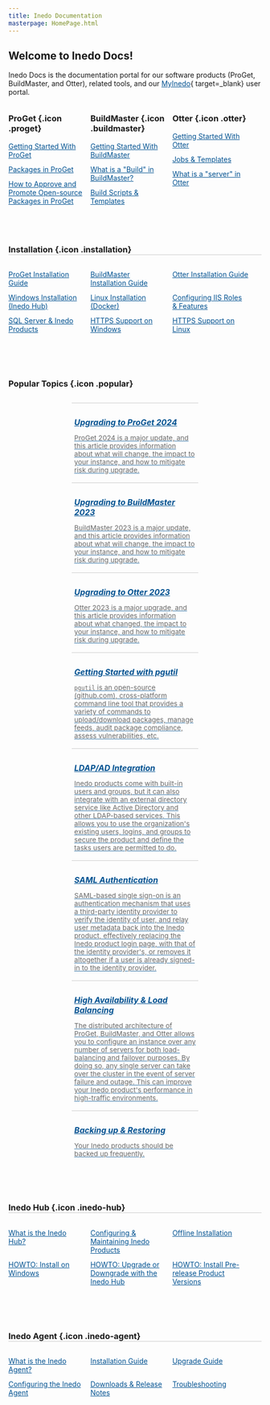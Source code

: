 ```yaml
---
title: Inedo Documentation
masterpage: HomePage.html
---
```


<style>
a {
   color: #025291
}

ul {
   padding: 0;   
}

ul li {
   list-style: none;   
   margin-bottom: 0.75rem;
}

h1 {
    margin-bottom: 14px;
}

h3 {
   margin-top: 4rem;
}

.icon {
  background-size: 1.8rem;
  padding-left: 2.2rem;
}

.content-container .content {
   max-width: 1000px;
}

#header .content {
    max-width: 1000px;
}

#sub-footer.content-container {
   border-top: solid 1px #CCC;
}

#inedo-links.content-container .content {
   max-width: 1000px;
   margin-left: 0;
}

#footer .content {
   padding-left: 0.75rem;
   padding-right: 0.75rem;
}

.home-page-search-box {
   height: 7rem;
}

.product-blocks {
   display: flex;
   flex-wrap: no-wrap;
}

.product-blocks > .block  h3{
    margin-top: 1.25rem;
}

.product-blocks > .block {
   flex-grow: 1;
   flex-basis: 30%;
   max-width: 30%;
   padding-right: 0.75rem;
}

.three-column {
   display: flex;
   flex-wrap: wrap;
}

.three-column.last {
    margin-bottom: 4rem;
}

.three-column h3 {
   border-bottom: solid 1px #CCC;
   flex-basis: 100%;
}

.three-column ul {
   display: flex;
   flex-wrap: wrap;
}

.three-column ul li {
   padding-right: 0.75rem;
   flex-grow: 1;
   flex-basis: 30%;
   max-width: 30%;
}

.two-column {
   display: flex;
   flex-wrap: wrap;
   justify-content: center;
   gap: 0.75rem;
   margin-bottom: 1.25rem;
}

.two-column h3 {
   flex-basis: 100%;
}

.two-column > a {
   border-top: solid 1px #ccc;
   flex-basis: 48%;
   max-width: 48%;
   padding: 5px;
   
}

.two-column > a:hover {
   color: #025291;
   text-decoration: none;
   background-color: #ccc;
}
.two-column > a:hover p {
   color: #444;
   opacity: 1;
}

.two-column > a h5 {
   font-size: 1rem;
   margin-bottom: 0;
}

.two-column > a p {
   color: #444;
   font-size: 0.85rem;
   opacity: 0.8;
}

.two-column > a p:last-child {
   margin-bottom: 0px;
}


@media (max-width: 50rem) {
   .content-container .content.home-page {
      margin-left: 1.25rem;
      margin-right: 1.25rem;
   }
   
   .product-blocks {
      flex-wrap: wrap;
      justify-content: center;
   }
   
   .product-blocks > .block {
      max-width: 48%;
      flex-basis: 48%;
   }
   
   .three-column {
      justify-content: flex-start;
   }
   
   .three-column h3 {      
      max-width: 100%;
   }
   
   .three-column ul {
      justify-content: flex-start;
   }
   .three-column ul li {
      max-width: 48%;
      flex-basis: 48%;
   }
   
   .two-column {
      justify-content: flex-start;
   }
   
   .two-column > a {
      flex-basis: 100%;
      max-width: initial;
   }
}

@media (max-width: 30rem) {
   .content-container .content.home-page {
      margin-left: 1.25rem;
      margin-right: 1.25rem;
   }

   .product-blocks {
      display: block;
      gap: 0;
      flex-direction: column;
      justify-content: flex-start;
   }
   
   .product-blocks > .block {
      max-width: initial;
      flex-basis: initial;
      flex-grow: initial;
   }
   
   .three-column {
      display: block;
      margin: auto;
   }
   
   .three-column h3 {
      max-width: initial;
   }
   
   .three-column ul {
      display: block;
      margin: auto;
   }
   
   .three-column ul li {
      max-width: initial;
      flex-basis: initial;
   }
}

</style>

## Welcome to Inedo Docs!
Inedo Docs is the documentation portal for our software products (ProGet, BuildMaster, and Otter), related tools, and our [MyInedo](https://my.inedo.com){ target=_blank} user portal. 

<div class="product-blocks"><div class="block">

### **ProGet** {.icon .proget}
- [Getting Started With ProGet](/docs/proget/overview)
- [Packages in ProGet](/docs/proget/packages/what-is-a-package)
- [How to Approve and Promote Open-source Packages in ProGet](/docs/proget/packages/package-promotion/proget-howto-promote-packages)
      
</div><div class="block">

### **BuildMaster** {.icon .buildmaster}
- [Getting Started With BuildMaster](/docs/buildmaster/overview)
- [What is a "Build" in BuildMaster?](/docs/buildmaster/builds-continuous-integration/buildmaster-builds)
- [Build Scripts & Templates](/docs/buildmaster/builds-continuous-integration/buildmaster-build-scripts)
      
</div><div class="block">

### **Otter** {.icon .otter}
- [Getting Started With Otter](/docs/otter/overview)
- [Jobs & Templates](/docs/otter/orchestration-server-automation/otter-jobs-templates)
- [What is a "server" in Otter](/docs/otter/connecting-to-your-servers-with-otter/otter-servers-in-otter)
      
</div></div>


<div class="three-column">

### **Installation** {.icon .installation}

- [ProGet Installation Guide](/docs/proget/installation/installation-guide)
- [BuildMaster Installation Guide](/docs/buildmaster/installation-maintenance/buildmaster-installation-guide)
- [Otter Installation Guide](/docs/otter/installation-upgrading/otter-installation-guide)
- [Windows Installation (Inedo Hub)](/docs/installation/windows/inedo-hub-installation-guide)
- [Linux Installation (Docker)](/docs/installation/linux/docker-guide)
- [Configuring IIS Roles & Features](/docs/installation/installing-on-iis/various-iis-configuring-iis-roles-and-features)
- [SQL Server & Inedo Products](/docs/installation/sql-server)
- [HTTPS Support on Windows](/docs/installation/installing-on-iis/installation-windows-https-support)
- [HTTPS Support on Linux](/docs/installation/linux/https-support)

</div>

<div class="two-column">

### **Popular Topics** {.icon .popular}

<a href="/docs/proget-upgrade-2024" class="item">

##### Upgrading to ProGet 2024
ProGet 2024 is a major update, and this article provides information about what will change, the impact to your instance, and how to mitigate risk during upgrade.

</a>
<a href="/docs/buildmaster-upgrade-2023" class="item">

##### Upgrading to BuildMaster 2023
BuildMaster 2023 is a major update, and this article provides information about what will change, the impact to your instance, and how to mitigate risk during upgrade.

</a>
<a href="/docs/otter-upgrade-2023" class="item">

##### Upgrading to Otter 2023
Otter 2023 is a major upgrade, and this article provides information about what changed, the impact to your instance, and how to mitigate risk during upgrade.

</a>
<a href="/docs/proget/reference-api/proget-pgutil" class="item">

##### Getting Started with pgutil
`pgutil` is an open-source (github.com), cross-platform command line tool that provides a variety of commands to upload/download packages, manage feeds, audit package compliance, assess vulnerabilities, etc. 

</a>
<a href="/docs/installation/security-ldap-active-directory" class="item">

##### LDAP/AD Integration
Inedo products come with built-in users and groups, but it can also integrate with an external directory service like Active Directory and other LDAP-based services. This allows you to use the organization's existing users, logins, and groups to secure the product and define the tasks users are permitted to do. 

</a>
<a href="/docs/installation/saml-authentication/various-saml-overview" class="item">

##### SAML Authentication
SAML-based single sign-on is an authentication mechanism that uses a third-party identity provider to verify the identity of user, and relay user metadata back into the Inedo product, effectively replacing the Inedo product login page, with that of the identity provider's, or removes it altogether if a user is already signed-in to the identity provider.

</a>
<a href="/docs/installation/high-availability-load-balancing/high-availability-load-balancing" class="item">

##### High Availability & Load Balancing
The distributed architecture of ProGet, BuildMaster, and Otter allows you to configure an instance over any number of servers for both load-balancing and failover purposes. By doing so, any single server can take over the cluster in the event of server failure and outage. This can improve your Inedo product's performance in high-traffic environments.

</a>
<a href="/docs/installation/backing-up-restoring" class="item">

##### Backing up & Restoring
Your Inedo products should be backed up frequently.

</a>

</div>

<div class="three-column">

### **Inedo Hub** {.icon .inedo-hub}

- [What is the Inedo Hub?](/docs/installation/windows/desktophub-overview)
- [Configuring & Maintaining Inedo Products](/docs/installation/windows/inedohub-configure-products)
- [Offline Installation](/docs/installation/windows/desktophub-offline)
- [HOWTO: Install on Windows](/docs/installation/windows/inedo-hub-installation-guide)
- [HOWTO: Upgrade or Downgrade with the Inedo Hub](/docs/installation/windows/inedo-hub-upgrade-downgrade)
- [HOWTO: Install Pre-release Product Versions](/docs/installation/windows/howto-install-prerelease-product-versions)

</div>

<div class="three-column last">

### **Inedo Agent** {.icon .inedo-agent}

- [What is the Inedo Agent?](/docs/inedo-agent/inedoagent-overview)
- [Installation Guide](/docs/inedo-agent/inedoagent-installation-installation-guide)
- [Upgrade Guide](/docs/inedo-agent/inedoagent-installation-installation-guide/inedoagent-installation-upgrading)
- [Configuring the Inedo Agent](/docs/inedo-agent/maintenance-configuration/inedoagent-configuration-configuration-file)
- [Downloads & Release Notes](/docs/inedo-agent/inedoagent-versions)
- [Troubleshooting](/docs/inedo-agent/maintenance-configuration/inedoagent-configuration-troubleshooting)

</div>